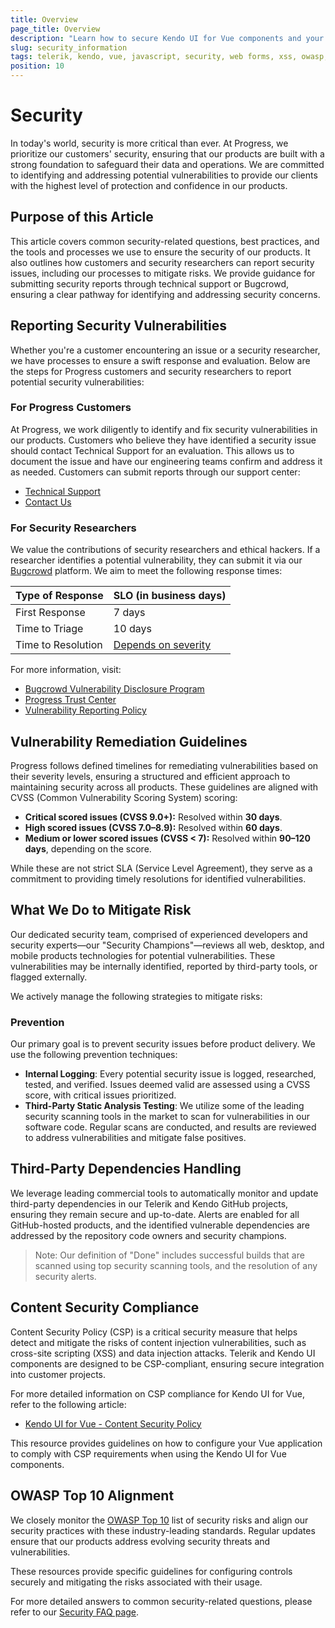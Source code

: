 ```yaml
---
title: Overview
page_title: Overview
description: "Learn how to secure Kendo UI for Vue components and your Web app with best practices, vulnerability reporting, and control-specific security guidelines."
slug: security_information
tags: telerik, kendo, vue, javascript, security, web forms, xss, owasp, csp
position: 10
---
```


# Security

In today's world, security is more critical than ever. At Progress, we prioritize our customers' security, ensuring that our products are built with a strong foundation to safeguard their data and operations. We are committed to identifying and addressing potential vulnerabilities to provide our clients with the highest level of protection and confidence in our products.

## Purpose of this Article

This article covers common security-related questions, best practices, and the tools and processes we use to ensure the security of our products. It also outlines how customers and security researchers can report security issues, including our processes to mitigate risks. We provide guidance for submitting security reports through technical support or Bugcrowd, ensuring a clear pathway for identifying and addressing security concerns.

## Reporting Security Vulnerabilities

Whether you're a customer encountering an issue or a security researcher, we have processes to ensure a swift response and evaluation. Below are the steps for Progress customers and security researchers to report potential security vulnerabilities:

### For Progress Customers

At Progress, we work diligently to identify and fix security vulnerabilities in our products. Customers who believe they have identified a security issue should contact Technical Support for an evaluation. This allows us to document the issue and have our engineering teams confirm and address it as needed. Customers can submit reports through our support center:
- [Technical Support](https://www.telerik.com/account/support-center)
- [Contact Us](https://www.telerik.com/account/support-center/contact-us/technical-support)

### For Security Researchers

We value the contributions of security researchers and ethical hackers. If a researcher identifies a potential vulnerability, they can submit it via our [Bugcrowd](https://bugcrowd.com/engagements/devtools-vdp) platform. We aim to meet the following response times:

| Type of Response   | SLO (in business days)                                       |
| ------------------ | ------------------------------------------------------------ |
| First Response     | 7 days                                                       |
| Time to Triage     | 10 days                                                      |
| Time to Resolution | [Depends on severity](#vulnerability-remediation-guidelines) |

For more information, visit:
- [Bugcrowd Vulnerability Disclosure Program](https://bugcrowd.com/engagements/devtools-vdp)
- [Progress Trust Center](https://www.progress.com/trust-center)
- [Vulnerability Reporting Policy](https://www.progress.com/trust-center/vulnerability-reporting-policy)

## Vulnerability Remediation Guidelines

Progress follows defined timelines for remediating vulnerabilities based on their severity levels, ensuring a structured and efficient approach to maintaining security across all products. These guidelines are aligned with CVSS (Common Vulnerability Scoring System) scoring:

-   **Critical scored issues (CVSS 9.0+):** Resolved within **30 days**.
-   **High scored issues (CVSS 7.0–8.9):** Resolved within **60 days**.
-   **Medium or lower scored issues (CVSS < 7):** Resolved within **90–120 days**, depending on the score.

While these are not strict SLA (Service Level Agreement), they serve as a commitment to providing timely resolutions for identified vulnerabilities.

## What We Do to Mitigate Risk

Our dedicated security team, comprised of experienced developers and security experts—our "Security Champions"—reviews all web, desktop, and mobile products technologies for potential vulnerabilities. These vulnerabilities may be internally identified, reported by third-party tools, or flagged externally.

We actively manage the following strategies to mitigate risks:

### Prevention

Our primary goal is to prevent security issues before product delivery. We use the following prevention techniques:

- **Internal Logging**: Every potential security issue is logged, researched, tested, and verified. Issues deemed valid are assessed using a CVSS score, with critical issues prioritized.
- **Third-Party Static Analysis Testing**: We utilize some of the leading security scanning tools in the market to scan for vulnerabilities in our software code. Regular scans are conducted, and results are reviewed to address vulnerabilities and mitigate false positives.

## Third-Party Dependencies Handling

We leverage leading commercial tools to automatically monitor and update third-party dependencies in our Telerik and Kendo GitHub projects, ensuring they remain secure and up-to-date. Alerts are enabled for all GitHub-hosted products, and the identified vulnerable dependencies are addressed by the repository code owners and security champions.

>Note: Our definition of "Done" includes successful builds that are scanned using top security scanning tools, and the resolution of any security alerts.

## Content Security Compliance

Content Security Policy (CSP) is a critical security measure that helps detect and mitigate the risks of content injection vulnerabilities, such as cross-site scripting (XSS) and data injection attacks. Telerik and Kendo UI components are designed to be CSP-compliant, ensuring secure integration into customer projects.

For more detailed information on CSP compliance for Kendo UI for Vue, refer to the following article:

- [Kendo UI for Vue - Content Security Policy](slug:troubleshooting_csp)

This resource provides guidelines on how to configure your Vue application to comply with CSP requirements when using the Kendo UI for Vue components.

## OWASP Top 10 Alignment

We closely monitor the [OWASP Top 10](https://owasp.org/www-project-top-ten/) list of security risks and align our security practices with these industry-leading standards. Regular updates ensure that our products address evolving security threats and vulnerabilities.

These resources provide specific guidelines for configuring controls securely and mitigating the risks associated with their usage.

For more detailed answers to common security-related questions, please refer to our [Security FAQ page](slug:security_faq).
